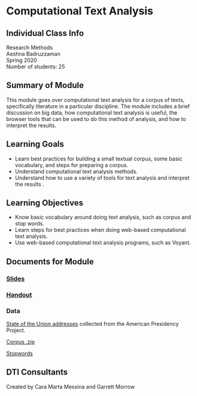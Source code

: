 # Computational Text Analysis

## Individual Class Info
Research Methods
<br>
Aeshna Badruzzaman
<br>
Spring 2020
<br>
Number of students: 25

## Summary of Module
This module goes over computational text analysis for a corpus of texts, specifically literature in a particular discipline. The module includes a brief discussion on big data, how computational text analysis is useful, the browser tools that can be used to do this method of analysis, and how to interpret the results.

## Learning Goals
- Learn best practices for building a small textual corpus, some basic vocabulary, and steps for preparing a corpus.
- Understand computational text analysis methods.
- Understand how to use a variety of tools for text analysis and interpret the results .

## Learning Objectives
- Know basic vocabulary around doing text analysis, such as corpus and stop words.
- Learn steps for best practices when doing web-based computational text analysis.
- Use web-based computational text analysis programs, such as Voyant.

## Documents for Module

### [Slides](https://github.com/NULabNortheastern/digitalassignmentshowcase/blob/master/text_analysis/research_methods-spring2020_badruzzaman/slides.pdf)

### [Handout](https://github.com/NULabNortheastern/digitalassignmentshowcase/blob/master/text_analysis/research_methods-spring2020_badruzzaman/handout.pdf)

### Data
[State of the Union addresses](https://www.presidency.ucsb.edu/documents/app-categories/spoken-addresses-and-remarks/presidential/state-the-union-addresses?field_docs_start_date_time_value%5Bvalue%5D%5Bdate%5D=&page=1) collected from the American Presidency Project.

[Corpus .zip](https://github.com/NULabNortheastern/digitalassignmentshowcase/blob/master/text_analysis/research_methods-spring2020_badruzzaman/corpus_SOTU/corpus_SOTU.zip)

[Stopwords](https://github.com/NULabNortheastern/digitalassignmentshowcase/blob/master/text_analysis/research_methods-spring2020_badruzzaman/NLTK_English_stopwords.txt)

## DTI Consultants
Created by Cara Marta Messina and Garrett Morrow
